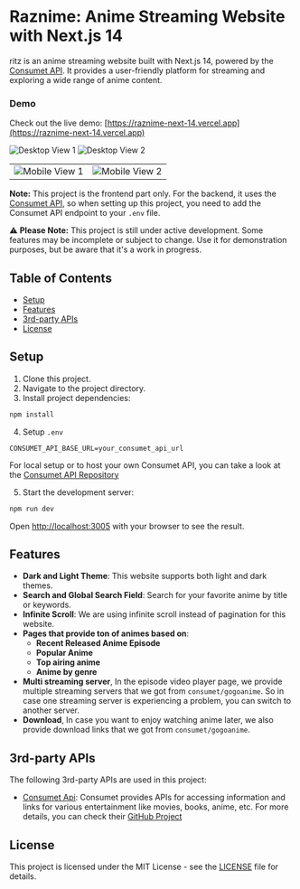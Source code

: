 # Raznime: Anime Streaming Website with Next.js 14

ritz is an anime streaming website built with Next.js 14, powered by the [Consumet API](https://github.com/consumet/api.consumet.org). It provides a user-friendly platform for streaming and exploring a wide range of anime content.

### Demo

Check out the live demo: [https://raznime-next-14.vercel.app](https://raznime-next-14.vercel.app)

![Desktop View 1](./public/images/desktop1.png)
![Desktop View 2](./public/images/desktop2.png)

<table>
  <tr>
    <td><img src="./public/images/mobile1.png" alt="Mobile View 1"></td>
    <td><img src="./public/images/mobile2.png" alt="Mobile View 2"></td>
  </tr>
</table>

**Note:** This project is the frontend part only. For the backend, it uses the [Consumet API](https://github.com/consumet/api.consumet.org), so when setting up this project, you need to add the Consumet API endpoint to your `.env` file.

⚠️ **Please Note:** This project is still under active development. Some features may be incomplete or subject to change. Use it for demonstration purposes, but be aware that it's a work in progress.

## Table of Contents

- [Setup](#setup)
- [Features](#features)
- [3rd-party APIs](#3rd-party-apis)
- [License](#license)

## Setup

1. Clone this project.
2. Navigate to the project directory.
3. Install project dependencies:

```bash
npm install
```

4. Setup `.env`

```
CONSUMET_API_BASE_URL=your_consumet_api_url
```

For local setup or to host your own Consumet API, you can take a look at the [Consumet API Repository](https://github.com/consumet/api.consumet.org)

5. Start the development server:

```bash
npm run dev
```

Open [http://localhost:3005](http://localhost:3005) with your browser to see the result.

## Features

- **Dark and Light Theme**: This website supports both light and dark themes.
- **Search and Global Search Field**: Search for your favorite anime by title or keywords.
- **Infinite Scroll**: We are using infinite scroll instead of pagination for this website.
- **Pages that provide ton of animes based on**:
  - **Recent Released Anime Episode**
  - **Popular Anime**
  - **Top airing anime**
  - **Anime by genre**
- **Multi streaming server**, In the episode video player page, we provide multiple streaming servers that we got from `consumet/gogoanime`. So in case one streaming server is experiencing a problem, you can switch to another server.
- **Download**, In case you want to enjoy watching anime later, we also provide download links that we got from `consumet/gogoanime`.

## 3rd-party APIs

The following 3rd-party APIs are used in this project:

- [Consumet Api](https://api.consumet.org/): Consumet provides APIs for accessing information and links for various entertainment like movies, books, anime, etc. For more details, you can check their [GitHub Project](https://github.com/consumet/api.consumet.org)

## License

This project is licensed under the MIT License - see the [LICENSE](LICENSE) file for details.
